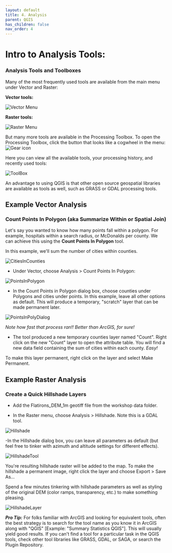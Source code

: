 ```yaml
---
layout: default
title: 4. Analysis
parent: QGIS
has_children: false
nav_order: 4
---
```


# Intro to Analysis Tools:

### Analysis Tools and Toolboxes

Many of the most frequently used tools are available from the main menu under Vector and Raster:

__Vector tools:__

![Vector Menu][QGIS16]

__Raster tools:__

![Raster Menu][QGIS17]

But many more tools are available in the Processing Toolbox. To open the Processing Toolbox, click the button that looks like a cogwheel in the menu:
![Gear icon][QGIS18]

Here you can view all the available tools, your processing history, and recently used tools:

![ToolBox][QGIS19]

An advantage to using QGIS is that other open source geospatial libraries are available as tools as well, such as GRASS or GDAL processing tools.


## Example Vector Analysis

### Count Points In Polygon (aka Summarize Within or Spatial Join)

Let's say you wanted to know how many points fall within a polygon. For example, hospitals within a search radius, or McDonalds per county. We can achieve this using the __Count Points In Polygon__ tool.

In this example, we'll sum the number of cities within counties.

![CitiesInCounties][QGIS20]

- Under Vector, choose Analysis > Count Points In Polygon:

![PointsInPolygon][QGIS21]

- In the Count Points in Polygon dialog box, choose counties under Polygons and cities under points. In this example, leave all other options as default. This will produce a temporary, "scratch" layer that can be made permanent later.

![PointsInPolyDialog][QGIS22]

*Note how fast that process ran!! Better than ArcGIS, for sure!*

- The tool produced a new temporary counties layer named "Count". Right click on the new "Count" layer to open the attribute table. You will find a new data field containing the sum of cities within each county. *Easy!*

To make this layer permanent, right click on the layer and select Make Permanent.

## Example Raster Analysis

### Create a Quick Hillshade Layers

- Add the Flatirons_DEM_1m geotiff file from the workshop data folder.

- In the Raster menu, choose Analysis > Hillshade. Note this is a GDAL tool.

![Hillshade][QGIS23]

-In the Hillshade dialog box, you can leave all parameters as default (but feel free to tinker with azimuth and altitude settings for different effects).

![HillshadeTool][QGIS24]

You're resulting hillshade raster will be added to the map. To make the hillshade a permanent image, right click the layer and choose Export > Save As...

Spend a few minutes tinkering with hillshade parameters as well as styling of the original DEM (color ramps, transparency, etc.) to make something pleasing.

![HillshadeLayer][QGIS25]

*__Pro Tip:__* For folks familiar with ArcGIS and looking for equivalent tools, often the best strategy is to search for the tool name as you know it in ArcGIS along with "QGIS" [Example: "Summary Statistics QGIS"]. This will usually yield good results. If you can't find a tool for a particular task in the QGIS tools, check other tool libraries like GRASS, GDAL, or SAGA, or search the Plugin Repository.









[QGIS0]: img/QGIS0.png "QGIS logo."
[QGIS1]: img/QGIS1.png "The QGIS user interface."
[QGIS2]: img/QGIS2.png "There are many ways to add data using the Manage Layers Toolbar."
[QGIS3]: img/QGIS3.png "Add SpatiaLite data button."
[QGIS4]: img/QGIS4.png "Add SpatiaLite Layers dialog box."
[QGIS5]: img/QGIS5.png "The Style tab on the Layer Properties window."
[QGIS6]: img/QGIS6.png "Add a join button."
[QGIS7]: img/QGIS7.png "Joining a text file to a layer's attribute table."
[QGIS8]: img/QGIS8.png "Styling a layer by graduated symbols"
[QGIS9]: img/QGIS9.png "Styling a choropleth map"
[QGIS10]: img/QGIS10.png "Adding a new Print Layout."
[QGIS11]: img/QGIS11.png "The Print Layout interface."
[QGIS12]: img/QGIS12.png "Useful Print Layout tools."
[QGIS13]: img/QGIS13.png "Print Layout item properties."
[QGIS14]: img/QGIS14.png "Plugin Menu"
[QGIS15]: img/QGIS15.png "Plugin Repository"
[QGIS16]: img/QGIS16.png "Vector tools"
[QGIS17]: img/QGIS17.png "Raster tools"
[QGIS18]: img/QGIS18.png "Toolbox button"
[QGIS19]: img/QGIS19.png "The Toolbox"
[QGIS20]: img/QGIS20.png "Points in Polygon"
[QGIS21]: img/QGIS21.png "Count Points in Polygon"
[QGIS22]: img/QGIS22.png "Points in Poly dialog"
[QGIS23]: img/QGIS23.png "Raster Analysis Menu"
[QGIS24]: img/QGIS24.png "Hillshade options"
[QGIS25]: img/QGIS25.png "Hillshade result"
[QGIS26]: img/QGIS26.png "Pretty map"
[QGIS27]: img/QGIS27.png "New Layout Button"
[QGIS28]: img/QGIS28.png "Use this tool to adjust the map within the frame"
[QGIS29]: img/QGIS29.png "Map layout export tools"
[VECTOR]: https://upload.wikimedia.org/wikipedia/commons/3/38/Simple_vector_map.svg "Source: wikimedia"
